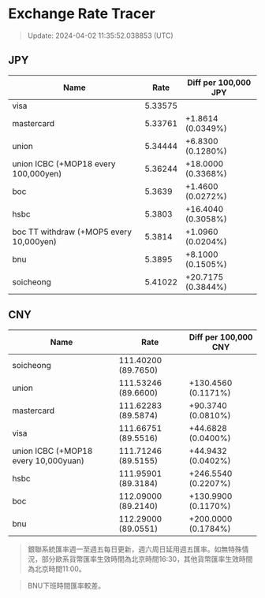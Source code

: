 # Exchange Rate Tracer

> Update: 2024-04-02 11:35:52.038853 (UTC)

## JPY

| Name                                    |    Rate | Diff per 100,000 JPY   |
|-----------------------------------------|---------|------------------------|
| visa                                    | 5.33575 |                        |
| mastercard                              | 5.33761 | +1.8614 (0.0349%)      |
| union                                   | 5.34444 | +6.8300 (0.1280%)      |
| union ICBC (+MOP18 every 100,000yen)    | 5.36244 | +18.0000 (0.3368%)     |
| boc                                     | 5.3639  | +1.4600 (0.0272%)      |
| hsbc                                    | 5.3803  | +16.4040 (0.3058%)     |
| boc TT withdraw (+MOP5 every 10,000yen) | 5.3814  | +1.0960 (0.0204%)      |
| bnu                                     | 5.3895  | +8.1000 (0.1505%)      |
| soicheong                               | 5.41022 | +20.7175 (0.3844%)     |

## CNY

| Name                                 | Rate                | Diff per 100,000 CNY   |
|--------------------------------------|---------------------|------------------------|
| soicheong                            | 111.40200	(89.7650) |                        |
| union                                | 111.53246	(89.6600) | +130.4560 (0.1171%)    |
| mastercard                           | 111.62283	(89.5874) | +90.3740 (0.0810%)     |
| visa                                 | 111.66751	(89.5516) | +44.6828 (0.0400%)     |
| union ICBC (+MOP18 every 10,000yuan) | 111.71246	(89.5155) | +44.9432 (0.0402%)     |
| hsbc                                 | 111.95901	(89.3184) | +246.5540 (0.2207%)    |
| boc                                  | 112.09000	(89.2140) | +130.9900 (0.1170%)    |
| bnu                                  | 112.29000	(89.0551) | +200.0000 (0.1784%)    |


> 銀聯系統匯率週一至週五每日更新，週六周日延用週五匯率。如無特殊情況，部分歐系貨幣匯率生效時間為北京時間16:30，其他貨幣匯率生效時間為北京時間11:00。

> BNU下班時間匯率較差。

